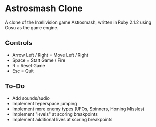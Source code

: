 # Astrosmash Clone
A clone of the Intellivision game Astrosmash, written in Ruby 2.1.2 using Gosu as the game engine.

Controls
--------
- Arrow Left / Right = Move Left / Right
- Space = Start Game / Fire
- R = Reset Game
- Esc = Quit

To-Do
--------
- Add sounds/audio
- Implement hyperspace jumping
- Implement more enemy types (UFOs, Spinners, Homing Missles)
- Implement "levels" at scoring breakpoints
- Implement additional lives at scoring breakpoints